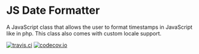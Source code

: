 # JS Date Formatter
A JavaScript class that allows the user to format timestamps in JavaScript like in php. This class also comes with custom locale support.

[![travis.ci](https://travis-ci.org/MarkusWME/JS-Date-Formatter.svg?branch=master)](https://travis-ci.org/MarkusWME/JS-Date-Formatter.svg?branch=master)
[![codecov.io](https://codecov.io/github/MarkusWME/JS-Date-Formatter/coverage.svg?branch=master)](https://codecov.io/github/MarkusWME/JS-Date-Formatter?branch=master)